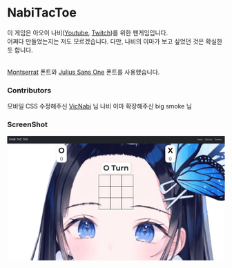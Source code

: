 # NabiTacToe

이 게임은 아오이 나비([Youtube](https://www.youtube.com/channel/UCzKkwB84Y0ql0EvyOWRSkEw), [Twitch](https://www.twitch.tv/nabinya))를 위한 팬게임입니다.<br>
어쩌다 만들었는지는 저도 모르겠습니다. 다만, 나비의 이마가 보고 싶었던 것은 확실한 듯 합니다.<br><br>

[Montserrat](https://fonts.google.com/specimen/Montserrat?query=Montserrat) 폰트와 [Julius Sans One](https://fonts.google.com/specimen/Julius+Sans+One?query=Julius) 폰트를 사용했습니다.

### Contributors
모바일 CSS 수정해주신 [VicNabi](https://twitter.com/VicNabi) 님
나비 이마 확장해주신 big smoke 님

### ScreenShot

![Nabi Tac Toe](screenshot.jpg)